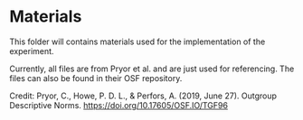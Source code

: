# Materials

This folder will contains materials used for the implementation of the experiment.

Currently, all files are from Pryor et al. and are just used for referencing. The files can also be found in their OSF repository.

Credit:
Pryor, C., Howe, P. D. L., & Perfors, A. (2019, June 27). Outgroup Descriptive Norms.
https://doi.org/10.17605/OSF.IO/TGF96